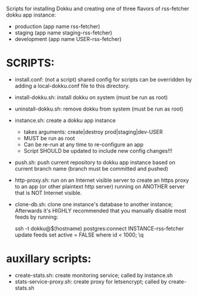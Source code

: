 Scripts for installing Dokku and creating one of three flavors of
rss-fetcher dokku app instance:

* production (app name rss-fetcher)
* staging (app name staging-rss-fetcher)
* development (app name USER-rss-fetcher)

# SCRIPTS:

* install.conf: (not a script) shared config for scripts
	can be overridden by adding a local-dokku.conf file to this directory.

* install-dokku.sh: install dokku on system (must be run as root)

* uninstall-dokku.sh: remove dokku from system (must be run as root)

* instance.sh: create a dokku app instance
	+ takes arguments: create|destroy prod|staging|dev-USER
	+ MUST be run as root
	+ Can be re-run at any time to re-configure an app
	+ Script SHOULD be updated to include new config changes!!!

* push.sh: push current repository to dokku app instance
	based on current branch name (branch must be committed and pushed)

* http-proxy.sh: run on an Internet visible server to create an https proxy
	to an app (or other plaintext http server) running on ANOTHER
	server that is NOT Internet visible.

* clone-db.sh: clone one instance's database to another instance;
	Afterwards it's HIGHLY recommended that you manually disable most
	feeds by running:

	ssh -t dokku@$(hostname) postgres:connect INSTANCE-rss-fetcher
	update feeds set active = FALSE where id < 1000;
	\q

# auxillary scripts:

* create-stats.sh: create monitoring service; called by instance.sh
* stats-service-proxy.sh: create proxy for letsencrypt; called by create-stats.sh
